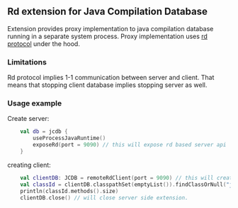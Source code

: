 ## Rd extension for Java Compilation Database

Extension provides proxy implementation to java compilation database running in a separate system process. Proxy implementation uses [rd protocol](https://github.com/JetBrains/rd) under the hood.

### Limitations

Rd protocol implies 1-1 communication between server and client. That means that stopping client database implies stopping server as well.

### Usage example

Create server:

```kotlin
    val db = jcdb {
        useProcessJavaRuntime()
        exposeRd(port = 9090) // this will expose rd based server api
    }
```

creating client: 

```kotlin
    val clientDB: JCDB = remoteRdClient(port = 9090) // this will create client database
    val classId = clientDB.classpathSet(emptyList()).findClassOrNull("java.util.HashMap")
    println(classId.methods().size)
    clientDB.close() // will close server side extension.
```

